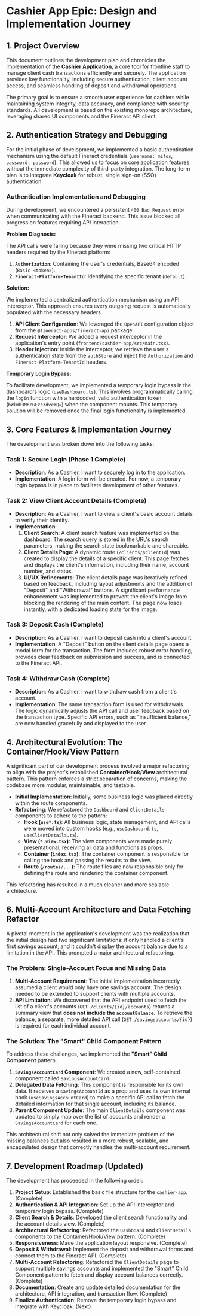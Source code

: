 # Cashier App Epic: Design and Implementation Journey

## 1. Project Overview

This document outlines the development plan and chronicles the implementation of the **Cashier Application**, a core tool for frontline staff to manage client cash transactions efficiently and securely. The application provides key functionality, including secure authentication, client account access, and seamless handling of deposit and withdrawal operations.

The primary goal is to ensure a smooth user experience for cashiers while maintaining system integrity, data accuracy, and compliance with security standards. All development is based on the existing monorepo architecture, leveraging shared UI components and the Fineract API client.

## 2. Authentication Strategy and Debugging

For the initial phase of development, we implemented a basic authentication mechanism using the default Fineract credentials (`username: mifos`, `password: password`). This allowed us to focus on core application features without the immediate complexity of third-party integration. The long-term plan is to integrate **Keycloak** for robust, single sign-on (SSO) authentication.

### Authentication Implementation and Debugging

During development, we encountered a persistent `400 Bad Request` error when communicating with the Fineract backend. This issue blocked all progress on features requiring API interaction.

**Problem Diagnosis:**

The API calls were failing because they were missing two critical HTTP headers required by the Fineract platform:
1.  **`Authorization`**: Containing the user's credentials, Base64 encoded (`Basic <token>`).
2.  **`Fineract-Platform-TenantId`**: Identifying the specific tenant (`default`).

**Solution:**

We implemented a centralized authentication mechanism using an API interceptor. This approach ensures every outgoing request is automatically populated with the necessary headers.

1.  **API Client Configuration**: We leveraged the `OpenAPI` configuration object from the `@fineract-apps/fineract-api` package.
2.  **Request Interceptor**: We added a request interceptor in the application's entry point (`frontend/cashier-app/src/main.tsx`).
3.  **Header Injection**: Inside the interceptor, we retrieve the user's authentication state from the `authStore` and inject the `Authorization` and `Fineract-Platform-TenantId` headers.

**Temporary Login Bypass:**

To facilitate development, we implemented a temporary login bypass in the dashboard's logic (`useDashboard.ts`). This involves programmatically calling the `login` function with a hardcoded, valid authentication token (`bWlmb3M6cGFzc3dvcmQ=`) when the component mounts. This temporary solution will be removed once the final login functionality is implemented.

## 3. Core Features & Implementation Journey

The development was broken down into the following tasks:

### Task 1: Secure Login (Phase 1 Complete)

-   **Description**: As a Cashier, I want to securely log in to the application.
-   **Implementation**: A login form will be created. For now, a temporary login bypass is in place to facilitate development of other features.

### Task 2: View Client Account Details (Complete)

-   **Description**: As a Cashier, I want to view a client's basic account details to verify their identity.
-   **Implementation**:
    1.  **Client Search**: A client search feature was implemented on the dashboard. The search query is stored in the URL's search parameters, making the search state bookmarkable and shareable.
    2.  **Client Details Page**: A dynamic route (`/clients/$clientId`) was created to display the details of a specific client. This page fetches and displays the client's information, including their name, account number, and status.
    3.  **UI/UX Refinements**: The client details page was iteratively refined based on feedback, including layout adjustments and the addition of "Deposit" and "Withdrawal" buttons. A significant performance enhancement was implemented to prevent the client's image from blocking the rendering of the main content. The page now loads instantly, with a dedicated loading state for the image.

### Task 3: Deposit Cash (Complete)

-   **Description**: As a Cashier, I want to deposit cash into a client's account.
-   **Implementation**: A "Deposit" button on the client details page opens a modal form for the transaction. The form includes robust error handling, provides clear feedback on submission and success, and is connected to the Fineract API.

### Task 4: Withdraw Cash (Complete)

-   **Description**: As a Cashier, I want to withdraw cash from a client's account.
-   **Implementation**: The same transaction form is used for withdrawals. The logic dynamically adjusts the API call and user feedback based on the transaction type. Specific API errors, such as "insufficient balance," are now handled gracefully and displayed to the user.

## 4. Architectural Evolution: The Container/Hook/View Pattern

A significant part of our development process involved a major refactoring to align with the project's established **Container/Hook/View** architectural pattern. This pattern enforces a strict separation of concerns, making the codebase more modular, maintainable, and testable.

-   **Initial Implementation**: Initially, some business logic was placed directly within the route components.
-   **Refactoring**: We refactored the `Dashboard` and `ClientDetails` components to adhere to the pattern:
    -   **Hook (`use*.ts`)**: All business logic, state management, and API calls were moved into custom hooks (e.g., `useDashboard.ts`, `useClientDetails.ts`).
    -   **View (`*.view.tsx`)**: The view components were made purely presentational, receiving all data and functions as props.
    -   **Container (`index.tsx`)**: The container component is responsible for calling the hook and passing the results to the view.
    -   **Route (`/routes/...`)**: The route files are now responsible only for defining the route and rendering the container component.

This refactoring has resulted in a much cleaner and more scalable architecture.

## 6. Multi-Account Architecture and Data Fetching Refactor

A pivotal moment in the application's development was the realization that the initial design had two significant limitations: it only handled a client's first savings account, and it couldn't display the account balance due to a limitation in the API. This prompted a major architectural refactoring.

### The Problem: Single-Account Focus and Missing Data

1.  **Multi-Account Requirement**: The initial implementation incorrectly assumed a client would only have one savings account. The design needed to be extended to support clients with multiple accounts.
2.  **API Limitation**: We discovered that the API endpoint used to fetch the list of a client's accounts (`GET /clients/{id}/accounts`) returns a summary view that **does not include the `accountBalance`**. To retrieve the balance, a separate, more detailed API call (`GET /savingsaccounts/{id}`) is required for each individual account.

### The Solution: The "Smart" Child Component Pattern

To address these challenges, we implemented the **"Smart" Child Component** pattern.

1.  **`SavingsAccountCard` Component**: We created a new, self-contained component called `SavingsAccountCard`.
2.  **Delegated Data Fetching**: This component is responsible for its own data. It receives a `savingsAccountId` as a prop and uses its own internal hook (`useSavingsAccountCard`) to make a specific API call to fetch the detailed information for that single account, including its balance.
3.  **Parent Component Update**: The main `ClientDetails` component was updated to simply map over the list of accounts and render a `SavingsAccountCard` for each one.

This architectural shift not only solved the immediate problem of the missing balances but also resulted in a more robust, scalable, and encapsulated design that correctly handles the multi-account requirement.

## 7. Development Roadmap (Updated)

The development has proceeded in the following order:

1.  **Project Setup**: Established the basic file structure for the `cashier-app`. (Complete)
2.  **Authentication & API Integration**: Set up the API interceptor and temporary login bypass. (Complete)
3.  **Client Search & Details**: Developed the client search functionality and the account details view. (Complete)
4.  **Architectural Refactoring**: Refactored the `Dashboard` and `ClientDetails` components to the Container/Hook/View pattern. (Complete)
5.  **Responsiveness**: Made the application layout responsive. (Complete)
6.  **Deposit & Withdrawal**: Implement the deposit and withdrawal forms and connect them to the Fineract API. (Complete)
7.  **Multi-Account Refactoring**: Refactored the `ClientDetails` page to support multiple savings accounts and implemented the "Smart" Child Component pattern to fetch and display account balances correctly. (Complete)
8.  **Documentation**: Create and update detailed documentation for the architecture, API integration, and transaction flow. (Complete)
9.  **Finalize Authentication**: Remove the temporary login bypass and integrate with Keycloak. (Next)